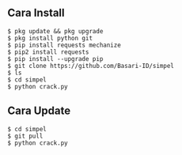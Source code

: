 ## Cara Install
```
$ pkg update && pkg upgrade
$ pkg install python git
$ pip install requests mechanize
$ pip2 install requests
$ pip install --upgrade pip
$ git clone https://github.com/Basari-ID/simpel
$ ls
$ cd simpel
$ python crack.py
```
## Cara Update
```
$ cd simpel
$ git pull
$ python crack.py
```
